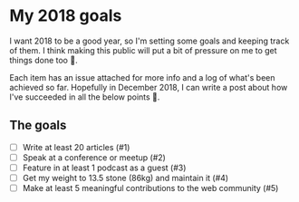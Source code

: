 # My 2018 goals
I want 2018 to be a good year, so I'm setting some goals and keeping track of them. I think making this public will put a bit of pressure on me to get things done too 🚀.

Each item has an issue attached for more info and a log of what's been achieved so far. Hopefully in December 2018, I can write a post about how I've succeeded in all the below points 🙂.

## The goals
- [ ] Write at least 20 articles (#1)
- [ ] Speak at a conference or meetup (#2)
- [ ] Feature in at least 1 podcast as a guest (#3)
- [ ] Get my weight to 13.5 stone (86kg) and maintain it (#4) 
- [ ] Make at least 5 meaningful contributions to the web community (#5)